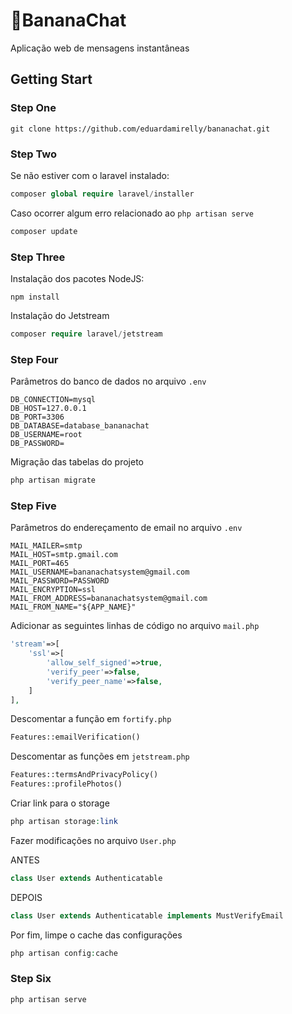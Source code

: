 # 💬BananaChat
Aplicação web de mensagens instantâneas

## Getting Start

### Step One
```git
git clone https://github.com/eduardamirelly/bananachat.git
```
### Step Two
Se não estiver com o laravel instalado:
```php
composer global require laravel/installer
```
Caso ocorrer algum erro relacionado ao ```php artisan serve```
```php
composer update
```
### Step Three
Instalação dos pacotes NodeJS:
```javacript
npm install
```
Instalação do Jetstream
```php
composer require laravel/jetstream
```
### Step Four
Parâmetros do banco de dados no arquivo ```.env```
```
DB_CONNECTION=mysql
DB_HOST=127.0.0.1
DB_PORT=3306
DB_DATABASE=database_bananachat
DB_USERNAME=root
DB_PASSWORD=
```
Migração das tabelas do projeto
```php
php artisan migrate
```
### Step Five
Parâmetros do endereçamento de email no arquivo ```.env```
```
MAIL_MAILER=smtp
MAIL_HOST=smtp.gmail.com
MAIL_PORT=465
MAIL_USERNAME=bananachatsystem@gmail.com
MAIL_PASSWORD=PASSWORD
MAIL_ENCRYPTION=ssl
MAIL_FROM_ADDRESS=bananachatsystem@gmail.com
MAIL_FROM_NAME="${APP_NAME}"
```

Adicionar as seguintes linhas de código no arquivo ```mail.php```
```php
'stream'=>[
    'ssl'=>[
        'allow_self_signed'=>true,
        'verify_peer'=>false,
        'verify_peer_name'=>false,
    ]
],
```

Descomentar a função em ```fortify.php```
```php
Features::emailVerification()
```

Descomentar as funções em ```jetstream.php```
```php
Features::termsAndPrivacyPolicy()
Features::profilePhotos()
```

Criar link para o storage
```php
php artisan storage:link
```

Fazer modificações no arquivo ```User.php```

ANTES
```php
class User extends Authenticatable
```

DEPOIS
```php
class User extends Authenticatable implements MustVerifyEmail
```

Por fim, limpe o cache das configurações
```php
php artisan config:cache
```

### Step Six
```php
php artisan serve
```
